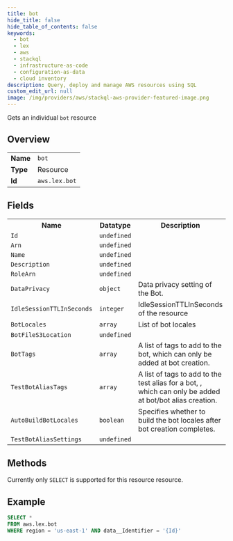```yaml
---
title: bot
hide_title: false
hide_table_of_contents: false
keywords:
  - bot
  - lex
  - aws
  - stackql
  - infrastructure-as-code
  - configuration-as-data
  - cloud inventory
description: Query, deploy and manage AWS resources using SQL
custom_edit_url: null
image: /img/providers/aws/stackql-aws-provider-featured-image.png
---
```

Gets an individual <code>bot</code> resource

## Overview
<table><tbody>
<tr><td><b>Name</b></td><td><code>bot</code></td></tr>
<tr><td><b>Type</b></td><td>Resource</td></tr>
<tr><td><b>Id</b></td><td><code>aws.lex.bot</code></td></tr>
</tbody></table>

## Fields
<table><tbody>
<tr><th>Name</th><th>Datatype</th><th>Description</th></tr>
<tr><td><code>Id</code></td><td><code>undefined</code></td><td></td></tr><tr><td><code>Arn</code></td><td><code>undefined</code></td><td></td></tr><tr><td><code>Name</code></td><td><code>undefined</code></td><td></td></tr><tr><td><code>Description</code></td><td><code>undefined</code></td><td></td></tr><tr><td><code>RoleArn</code></td><td><code>undefined</code></td><td></td></tr><tr><td><code>DataPrivacy</code></td><td><code>object</code></td><td>Data privacy setting of the Bot.</td></tr><tr><td><code>IdleSessionTTLInSeconds</code></td><td><code>integer</code></td><td>IdleSessionTTLInSeconds of the resource</td></tr><tr><td><code>BotLocales</code></td><td><code>array</code></td><td>List of bot locales</td></tr><tr><td><code>BotFileS3Location</code></td><td><code>undefined</code></td><td></td></tr><tr><td><code>BotTags</code></td><td><code>array</code></td><td>A list of tags to add to the bot, which can only be added at bot creation.</td></tr><tr><td><code>TestBotAliasTags</code></td><td><code>array</code></td><td>A list of tags to add to the test alias for a bot, , which can only be added at bot/bot alias creation.</td></tr><tr><td><code>AutoBuildBotLocales</code></td><td><code>boolean</code></td><td>Specifies whether to build the bot locales after bot creation completes.</td></tr><tr><td><code>TestBotAliasSettings</code></td><td><code>undefined</code></td><td></td></tr>
</tbody></table>

## Methods
Currently only <code>SELECT</code> is supported for this resource resource.

## Example
```sql
SELECT * 
FROM aws.lex.bot
WHERE region = 'us-east-1' AND data__Identifier = '{Id}'
```
